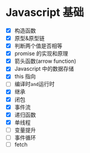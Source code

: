 # Javascript 基础

- [x] 构造函数
- [x] 原型&原型链
- [x] 判断两个值是否相等
- [x] promise 的实现和原理
- [x] 箭头函数(arrow function)
- [x] Javascript 中的数据存储
- [x] this 指向
- [ ] 编译时`and`运行时
- [x] 继承
- [x] 闭包
- [x] 事件流
- [x] 递归函数
- [x] 单线程
- [ ] 变量提升
- [ ] 事件循环
- [ ] fetch
